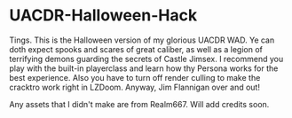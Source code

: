 # UACDR-Halloween-Hack
Tings. This is the Halloween version of my glorious UACDR WAD. Ye can doth expect spooks and scares of great caliber, as well as a legion of terrifying demons guarding the secrets of Castle Jimsex. I recommend you play with the built-in playerclass and learn how thy Persona works for the best experience. Also you have to turn off render culling to make the cracktro work right in LZDoom. Anyway, Jim Flannigan over and out!

Any assets that I didn't make are from Realm667. Will add credits soon.
